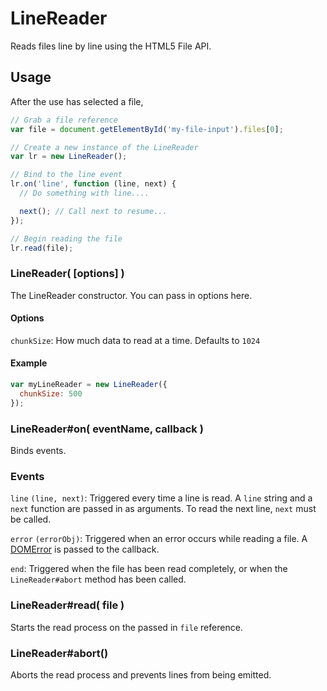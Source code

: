 # LineReader

Reads files line by line using the HTML5 File API.

## Usage

After the use has selected a file, 

```javascript
// Grab a file reference
var file = document.getElementById('my-file-input').files[0];

// Create a new instance of the LineReader
var lr = new LineReader();

// Bind to the line event
lr.on('line', function (line, next) {
  // Do something with line....

  next(); // Call next to resume...
});

// Begin reading the file
lr.read(file);
```


### LineReader( [options] )

The LineReader constructor. You can pass in options here.

#### Options
`chunkSize`: How much data to read at a time. Defaults to `1024`

#### Example

```javascript
var myLineReader = new LineReader({
  chunkSize: 500
});
```


### LineReader#on( eventName, callback )

Binds events.

### Events

`line` `(line, next)`: Triggered every time a line is read. A `line` string and a `next` function are passed in as arguments. To read the next line, `next` must be called.

`error` `(errorObj)`: Triggered when an error occurs while reading a file. A [DOMError](https://developer.mozilla.org/en-US/docs/Web/API/DOMError) is passed to the callback.

`end`: Triggered when the file has been read completely, or when the `LineReader#abort` method has been called.


### LineReader#read( file )

Starts the read process on the passed in `file` reference.


### LineReader#abort()

Aborts the read process and prevents lines from being emitted.

